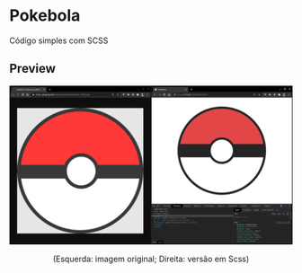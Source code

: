 # Pokebola

Código simples com SCSS

## Preview

<div align="center">
    <img src="preview-pokeball.png" alt="Preview">
    <p>(Esquerda: imagem original; Direita: versão em Scss)</p>
</div>